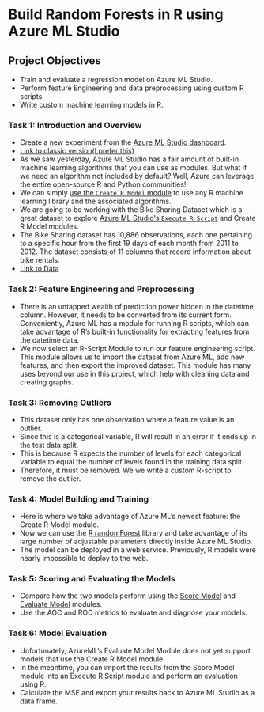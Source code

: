 
# Build Random Forests in R using Azure ML Studio

## Project Objectives

- Train and evaluate a regression model on Azure ML Studio.
- Perform feature Engineering and data preprocessing using custom R scripts.
- Write custom machine learning models in R.


### Task 1: Introduction and Overview

- Create a new experiment from the [Azure ML Studio dashboard](https://azure.microsoft.com/en-in/services/machine-learning/).
- [Link to classic version(I prefer this)](https://studio.azureml.net)
- As we saw yesterday, Azure ML Studio has a fair amount of built-in machine learning algorithms that you can use as modules. But what if we need an algorithm not included by default? Well, Azure can leverage the entire open-source R and Python communities!
- We can simply [use the `Create R Model` module](https://docs.microsoft.com/en-us/azure/machine-learning/studio-module-reference/create-r-model) to use any R machine learning library and the associated algorithms.
- We are going to be working with the Bike Sharing Dataset which is a great dataset to explore [Azure ML Studio's `Execute R Script`](https://docs.microsoft.com/en-us/azure/machine-learning/studio-module-reference/execute-r-script) and Create R Model modules. 
- The Bike Sharing dataset has 10,886 observations, each one pertaining to a specific hour from the first 19 days of each month from 2011 to 2012. The dataset consists of 11 columns that record information about bike rentals.
- [Link to Data](https://archive.ics.uci.edu/ml/datasets/bike+sharing+dataset)


### Task 2: Feature Engineering and Preprocessing

- There is an untapped wealth of prediction power hidden in the datetime column. However, it needs to be converted from its current form. Conveniently, Azure ML has a module for running R scripts, which can take advantage of R’s built-in functionality for extracting features from the datetime data.
- We now select an R-Script Module to run our feature engineering script. This module allows us to import the dataset from Azure ML, add new features, and then export the improved dataset. This module has many uses beyond our use in this project, which help with cleaning data and creating graphs.

### Task 3: Removing Outliers

- This dataset only has one observation where a feature value is an outlier.
- Since this is a categorical variable, R will result in an error if it ends up in the test data split. 
- This is because R expects the number of levels for each categorical variable to equal the number of levels found in the training data split.
- Therefore, it must be removed. We we write a custom R-script to remove the outlier.

### Task 4: Model Building and Training

- Here is where we take advantage of Azure ML’s newest feature: the Create R Model module.
- Now we can use the [R randomForest](https://www.rdocumentation.org/packages/randomForest/versions/4.6-14/topics/randomForest) library and take advantage of its large number of adjustable parameters directly inside Azure ML Studio.
- The model can be deployed in a web service. Previously, R models were nearly impossible to deploy to the web.

### Task 5: Scoring and Evaluating the Models

- Compare how the two models perform using the [Score Model](https://docs.microsoft.com/en-us/azure/machine-learning/studio-module-reference/score-model) and [Evaluate Model](https://docs.microsoft.com/en-us/azure/machine-learning/studio-module-reference/evaluate-model) modules.
- Use the AOC and ROC metrics to evaluate and diagnose your models.

### Task 6: Model Evaluation

- Unfortunately, AzureML’s Evaluate Model Module does not yet support models that use the Create R Model module.
- In the meantime, you can import the results from the Score Model module into an Execute R Script module and perform an evaluation using R.
- Calculate the MSE and export your results back to Azure ML Studio as a data frame.